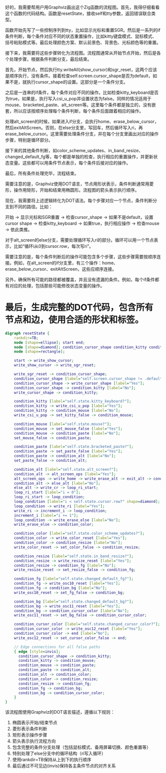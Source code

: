 好的，我需要帮用户用Graphviz画出这个Zig函数的流程图。首先，我得仔细看看这个函数的代码结构。函数是resetState，接收self和tty参数，返回错误联合类型。

函数开始先写了一些控制序列到tty，比如显示光标和重置SGR。然后是一系列的if条件判断，每个条件对应不同的状态重置操作，比如kitty键盘模式、鼠标模式、括号粘贴模式等。最后处理颜色方案、默认前景色、背景色、光标颜色等的重置。

接下来，我需要将这些步骤转化为流程图。流程图通常从开始节点开始，然后是各个处理步骤，根据条件判断分支，最后结束。

首先，开始节点，然后执行tty.writeAll(show_cursor)和sgr_reset，这两个应该是顺序执行，没有条件。接着检查self.screen.cursor_shape是否为default，如果不是，就执行cursor_shape的设置。这部分是一个条件分支。

之后是一连串的if条件，每个条件对应不同的操作。比如检查kitty_keyboard是否为true，如果是，执行写入csi_u_pop并设置状态为false。同样的情况适用于mouse、bracketed_paste、alt_screen等。这里每个条件都是独立的，没有嵌套，所以应该按顺序处理每个条件判断，每个条件后面跟着相应的操作。

处理alt_screen的时候，如果进入if分支，会执行home、erase_below_cursor，然后exitAltScreen。否则，在else分支里，写回车，然后循环写入ri，再erase_below_cursor。这里需要处理条件分支，并在每个分支里画出对应的操作步骤，特别是循环部分。

接下来的其他条件判断，如color_scheme_updates、in_band_resize、changed_default_fg等，每个都是单独的检查，执行相应的重置操作，并更新状态变量。这些都可以用条件节点表示，每个条件后接对应的操作。

最后，所有条件处理完毕，流程结束。

需要注意的是，Graphviz使用DOT语言，节点用形状表示，条件判断通常用菱形，操作用矩形，开始和结束用椭圆形。流程图的箭头表示执行顺序。

现在，我需要将上述逻辑转化为DOT语法。每个步骤对应一个节点，条件判断分支到不同的路径。比如：

开始 -> 显示光标和SGR重置 -> 检查cursor_shape -> 如果不是default，设置cursor shape -> 检查kitty_keyboard -> 如果true，执行相应操作 -> 检查mouse -> 依此类推。

对于alt_screen的else分支，需要处理循环写入ri的部分。循环可以用一个节点表示，比如“循环i从0到cursor.row，每次写ri”。

需要注意的是，每个条件判断后的操作可能包含多个步骤，这些步骤需要按顺序连接。例如，在alt_screen的if分支里，有三个操作：home、erase_below_cursor、exitAltScreen，这些应顺序连接。

另外，确保所有可能的路径都被覆盖，并且没有遗漏的条件。例如，每个if条件都有对应的处理，包括那些可能修改状态变量的操作。

最后，生成完整的DOT代码，包含所有节点和边，使用合适的形状和标签。
================================================
```dot
digraph resetState {
    rankdir=TB;
    node [shape=ellipse]; start end;
    node [shape=diamond]; condition_cursor_shape condition_kitty condition_mouse condition_paste condition_alt condition_color condition_resize condition_fg condition_bg condition_cursor_color;
    node [shape=rectangle];

    start -> write_show_cursor;
    write_show_cursor -> write_sgr_reset;

    write_sgr_reset -> condition_cursor_shape;
    condition_cursor_shape [label="self.screen.cursor_shape != .default?"];
    condition_cursor_shape -> write_cursor_shape [label="Yes"];
    condition_cursor_shape -> condition_kitty [label="No"];
    write_cursor_shape -> condition_kitty;

    condition_kitty [label="self.state.kitty_keyboard?"];
    condition_kitty -> write_csi_u_pop [label="Yes"];
    condition_kitty -> condition_mouse [label="No"];
    write_csi_u_pop -> set_kitty_false -> condition_mouse;

    condition_mouse [label="self.state.mouse?"];
    condition_mouse -> set_mouse_false [label="Yes"];
    condition_mouse -> condition_paste [label="No"];
    set_mouse_false -> condition_paste;

    condition_paste [label="self.state.bracketed_paste?"];
    condition_paste -> set_paste_false [label="Yes"];
    condition_paste -> condition_alt [label="No"];
    set_paste_false -> condition_alt;

    condition_alt [label="self.state.alt_screen?"];
    condition_alt -> alt_screen_ops [label="Yes"];
    alt_screen_ops -> write_home -> write_erase_alt -> exit_alt -> condition_color;
    condition_alt -> else_alt [label="No"];
    else_alt -> write_cr -> loop_ri_start;
    loop_ri_start [label="i = 0"];
    loop_ri_start -> loop_condition;
    loop_condition [label="i < self.state.cursor.row?" shape=diamond];
    loop_condition -> write_ri [label="Yes"];
    write_ri -> increment_i -> loop_condition;
    increment_i [label="i += 1"];
    loop_condition -> write_erase_else [label="No"];
    write_erase_else -> condition_color;

    condition_color [label="self.state.color_scheme_updates?"];
    condition_color -> write_color_reset [label="Yes"];
    condition_color -> condition_resize [label="No"];
    write_color_reset -> set_color_false -> condition_resize;

    condition_resize [label="self.state.in_band_resize?"];
    condition_resize -> write_resize_reset [label="Yes"];
    condition_resize -> condition_fg [label="No"];
    write_resize_reset -> set_resize_false -> condition_fg;

    condition_fg [label="self.state.changed_default_fg?"];
    condition_fg -> write_osc10_reset [label="Yes"];
    condition_fg -> condition_bg [label="No"];
    write_osc10_reset -> set_fg_false -> condition_bg;

    condition_bg [label="self.state.changed_default_bg?"];
    condition_bg -> write_osc11_reset [label="Yes"];
    condition_bg -> condition_cursor_color [label="No"];
    write_osc11_reset -> set_bg_false -> condition_cursor_color;

    condition_cursor_color [label="self.state.changed_cursor_color?"];
    condition_cursor_color -> write_osc12_reset [label="Yes"];
    condition_cursor_color -> end [label="No"];
    write_osc12_reset -> set_cursor_color_false -> end;

    // Edge connections for all false paths
    { edge [style=invis]; 
      condition_cursor_shape -> condition_kitty;
      condition_kitty -> condition_mouse;
      condition_mouse -> condition_paste;
      condition_paste -> condition_alt;
      condition_alt -> condition_color;
      condition_color -> condition_resize;
      condition_resize -> condition_fg;
      condition_fg -> condition_bg;
      condition_bg -> condition_cursor_color;
    }
}
``` 

该流程图使用Graphviz的DOT语言描述，遵循以下规则：
1. 椭圆表示开始/结束节点
2. 菱形表示条件判断
3. 矩形表示操作步骤
4. 箭头表示执行流程方向
5. 包含完整的条件分支处理（包括鼠标模式、备用屏幕切换、颜色重置等）
6. 特别处理了else分支中的循环结构（ri写入循环）
7. 使用rankdir=TB保持从上到下的执行顺序
8. 最后通过不可见边(invis)保持各主条件节点的对齐关系